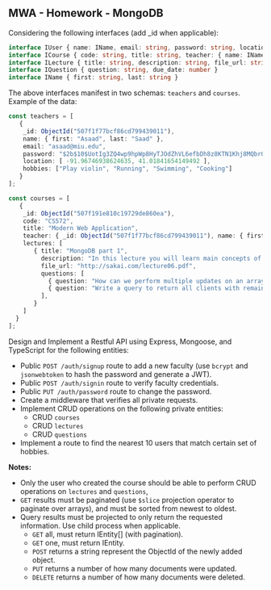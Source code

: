 ## MWA - Homework - MongoDB
Considering the following interfaces (add _id when applicable):
```typescript
interface IUser { name: IName, email: string, password: string, location: number[], hobbies: string[] }
interface ICourse { code: string, title: string, teacher: { name: IName, email: string }, lectures: ILecture[] }
interface ILecture { title: string, description: string, file_url: string, questions: IQuestion[] }
interface IQuestion { question: string, due_date: number }
interface IName { first: string, last: string }
```
The above interfaces manifest in two schemas: `teachers` and `courses`. Example of the data:
```typescript
const teachers = [
   {
    _id: ObjectId("507f1f77bcf86cd799439011"),
    name: { first: "Asaad", last: "Saad" },
    email: "asaad@miu.edu",
    password: "$2b$10$UotIg3ZQ4wp9hpWp8HyTJOdZhVL6efbDh8z8KTN1Khj8MQbrO/fc6",
    location: [ -91.96746938624635, 41.01841654149492 ],
    hobbies: ["Play violin", "Running", "Swimming", "Cooking"]
   }
];

const courses = [
   {
    _id: ObjectId("507f191e810c19729de860ea"),
    code: "CS572",
    title: "Modern Web Application",
    teacher: { _id: ObjectId("507f1f77bcf86cd799439011"), name: { first: "Asaad", last: "Saad" }, email: "asaad@miu.edu" },
    lectures: [
       { title: "MongoDB part 1",
         description: "In this lecture you will learn main concepts of NoSQL databases and how to perform CRUD operations with Mongoose",
         file_url: "http://sakai.com/lecture06.pdf",
         questions: [
           { question: "How can we perform multiple updates on an array of elements?", due_date: 1688301486 },
           { question: "Write a query to return all clients with remaining balance.", due_date: 1688301486 },
         ],
       }
    ]
  }
];
```  
Design and Implement a Restful API using Express, Mongoose, and TypeScript for the following entities:
* Public `POST /auth/signup` route to add a new faculty (use `bcrypt` and `jsonwebtoken` to hash the password and generate a JWT).
* Public `POST /auth/signin` route to verify faculty credentials.
* Public `PUT /auth/password` route to change the password.
* Create a middleware that verifies all private requests.
* Implement CRUD operations on the following private entities:
   * CRUD `courses`
   * CRUD `lectures`
   * CRUD `questions`
* Implement a route to find the nearest 10 users that match certain set of hobbies.
  
**Notes:**
* Only the user who created the course should be able to perform CRUD operations on `lectures` and `questions`, 
* `GET` results must be paginated (use `$slice` projection operator to paginate over arrays), and must be sorted from newest to oldest.
* Query results must be projected to only return the requested information. Use child process when applicable.
   * `GET` all, must return IEntity[] (with pagination).
   * `GET` one, must return IEntity.
   * `POST` returns a string represent the ObjectId of the newly added object.
   * `PUT` returns a number of how many documents were updated.
   * `DELETE` returns a number of how many documents were deleted.
  

